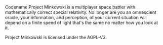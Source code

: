 Codename Project Minkowski is a multiplayer space battler with mathematically correct special relativity. No longer are you an omnescient oracle, your information, and perception, of your current situation will depend on a finite speed of light that's the same no matter how you look at it.

Project Minkowski is licensed under the AGPL-V3.
